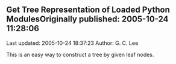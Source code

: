 ## Get Tree Representation of Loaded Python ModulesOriginally published: 2005-10-24 11:28:06 
Last updated: 2005-10-24 18:37:23 
Author: G. C. Lee 
 
This is an easy way to construct a tree by given leaf nodes.
